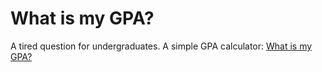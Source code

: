 # What is my GPA?
A tired question for undergraduates. A simple GPA calculator: [What is my GPA?](http://whatismygpa.co)